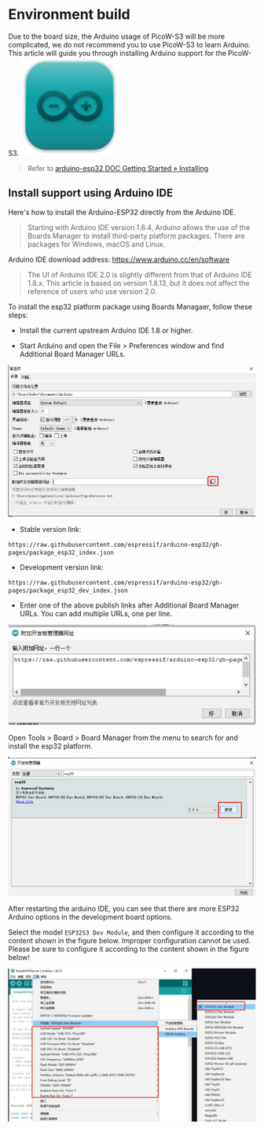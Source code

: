 # Environment build

Due to the board size, the Arduino usage of PicoW-S3 will be more complicated, we do not recommend you to use PicoW-S3 to learn Arduino. This article will guide you through installing Arduino support for the PicoW-S3.
![](../assets/images/logo_arduino.png)

> Refer to [arduino-esp32 DOC Getting Started » Installing](https://docs.espressif.com/projects/arduino-esp32/en/latest/installing.html)

## Install support using Arduino IDE

Here's how to install the Arduino-ESP32 directly from the Arduino IDE.

> Starting with Arduino IDE version 1.6.4, Arduino allows the use of the Boards Manager to install third-party platform packages. There are packages for Windows, macOS and Linux.

Arduino IDE download address: https://www.arduino.cc/en/software

> The UI of Arduino IDE 2.0 is slightly different from that of Arduino IDE 1.8.x. This article is based on version 1.8.13, but it does not affect the reference of users who use version 2.0.

To install the esp32 platform package using Boards Managaer, follow these steps:

- Install the current upstream Arduino IDE 1.8 or higher.

- Start Arduino and open the File > Preferences window and find Additional Board Manager URLs.

![](../assets/images/install_guide_preferences.png)

- Stable version link:
````
https://raw.githubusercontent.com/espressif/arduino-esp32/gh-pages/package_esp32_index.json
````
- Development version link:
````
https://raw.githubusercontent.com/espressif/arduino-esp32/gh-pages/package_esp32_dev_index.json
````
- Enter one of the above publish links after Additional Board Manager URLs. You can add multiple URLs, one per line.

![](../assets/images/install_guide_boards_manager_url.png)

Open Tools > Board > Board Manager from the menu to search for and install the esp32 platform.

![](../assets/images/install_guide_boards_manager_esp32.png)

After restarting the arduino IDE, you can see that there are more ESP32 Arduino options in the development board options.

Select the model `ESP32S3 Dev Module`, and then configure it according to the content shown in the figure below. Improper configuration cannot be used. Please be sure to configure it according to the content shown in the figure below!

![](../assets/images/Board_chose.jpg)